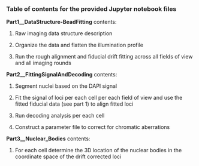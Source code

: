 ### Table of contents for the provided Jupyter notebook files

__Part1__DataStructure-BeadFitting__ contents:

1. Raw imaging data structure description

2. Organize the data and flatten the illumination profile

3. Run the rough alignment and fiducial drift fitting across all fields of view and all imaging rounds

__Part2__FittingSignalAndDecoding__ contents:

1. Segment nuclei based on the DAPI signal

2. Fit the signal of loci per each cell per each field of view and use the fitted fiducial data (see part 1) to align fitted loci

3. Run decoding analysis per each cell

4. Construct a parameter file to correct for chromatic aberrations

__Part3__Nuclear_Bodies__ contents:

1. For each cell determine the 3D location of the nuclear bodies in the coordinate space of the drift corrected loci
